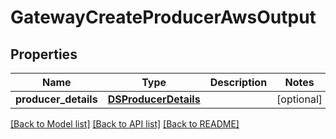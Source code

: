 # GatewayCreateProducerAwsOutput

## Properties
Name | Type | Description | Notes
------------ | ------------- | ------------- | -------------
**producer_details** | [**DSProducerDetails**](DSProducerDetails.md) |  | [optional] 

[[Back to Model list]](../README.md#documentation-for-models) [[Back to API list]](../README.md#documentation-for-api-endpoints) [[Back to README]](../README.md)


